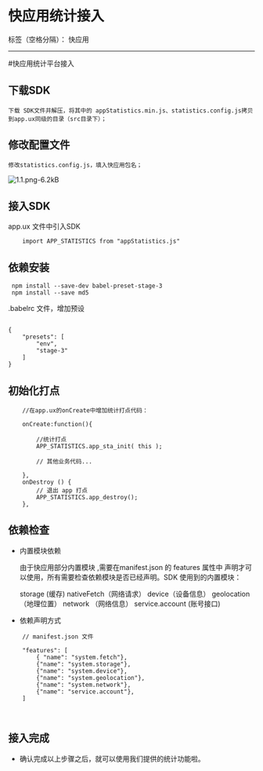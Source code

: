 # 快应用统计接入

标签（空格分隔）： 快应用

---

#快应用统计平台接入

## 下载SDK

    下载 SDK文件并解压，将其中的 appStatistics.min.js、statistics.config.js拷贝到app.ux同级的目录（src目录下）；

## 修改配置文件
    修改statistics.config.js，填入快应用包名；
    
![1.1.png-6.2kB][1]

## 接入SDK

app.ux 文件中引入SDK
```
    import APP_STATISTICS from "appStatistics.js"

``` 

## 依赖安装

```
 npm install --save-dev babel-preset-stage-3
 npm install --save md5

```
.babelrc 文件，增加预设

```

{
    "presets": [
        "env",
        "stage-3"
    ]
}

```


## 初始化打点


```
    //在app.ux的onCreate中增加统计打点代码：

    onCreate:function(){
        
        //统计打点
        APP_STATISTICS.app_sta_init( this );

        // 其他业务代码...

    },    
    onDestroy () {
        // 退出 app 打点
        APP_STATISTICS.app_destroy();              
    },    

```


## 依赖检查

- 内置模块依赖

    由于快应用部分内置模块 ,需要在manifest.json 的 features 属性中 声明才可以使用，所有需要检查依赖模块是否已经声明。SDK 使用到的内置模块： 
    
    storage (缓存)
    nativeFetch（网络请求）
    device（设备信息）
    geolocation （地理位置）
    network （网络信息）
    service.account (账号接口) 
 
- 依赖声明方式 

```
    // manifest.json 文件
    
    "features": [
        { "name": "system.fetch"},
        {"name": "system.storage"},
        {"name": "system.device"},
        {"name": "system.geolocation"},
        {"name": "system.network"},
        {"name": "service.account"},
    ]

    
```

## 接入完成
 - 确认完成以上步骤之后，就可以使用我们提供的统计功能啦。


[1]: http://static.zybuluo.com/koalasweet/dputnlpof773s9qjykq1oaxe/1.1.png